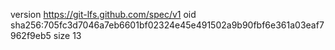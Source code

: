 version https://git-lfs.github.com/spec/v1
oid sha256:705fc3d7046a7eb6601bf02324e45e491502a9b90fbf6e361a03eaf7962f9eb5
size 13

